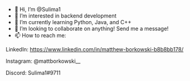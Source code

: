 - 👋 Hi, I’m @Sulima1
- 👀 I’m interested in backend development
- 🌱 I’m currently learning Python, Java, and C++
- 💞️ I’m looking to collaborate on anything! Send me a message!
- 📫 How to reach me: 

LinkedIn: https://www.linkedin.com/in/matthew-borkowski-b8b8bb178/

Instagram: @mattborkowski__ 

Discord: Sulima1#9711

<!---
Sulima1/Sulima1 is a ✨ special ✨ repository because its `README.md` (this file) appears on your GitHub profile.
You can click the Preview link to take a look at your changes.
--->
